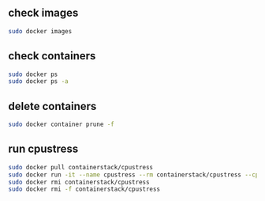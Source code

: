 ## check images
```bash
sudo docker images
```

## check containers
```bash
sudo docker ps
sudo docker ps -a
```

## delete containers
```bash
sudo docker container prune -f
```

## run cpustress
```bash
sudo docker pull containerstack/cpustress
sudo docker run -it --name cpustress --rm containerstack/cpustress --cpu 2 --timeout 30s --metrics-brief
sudo docker rmi containerstack/cpustress
sudo docker rmi -f containerstack/cpustress
```